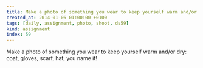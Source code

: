 ```yaml
---
title: Make a photo of something you wear to keep yourself warm and/or dry -  coat, gloves, scarf, hat, you name it!
created_at: 2014-01-06 01:00:00 +0100
tags: [daily, assignment, photo, shoot, ds59]
kind: assignment
index: 59
---
```


Make a photo of something you wear to keep yourself warm and/or dry: coat, gloves, scarf, hat, you name it!
